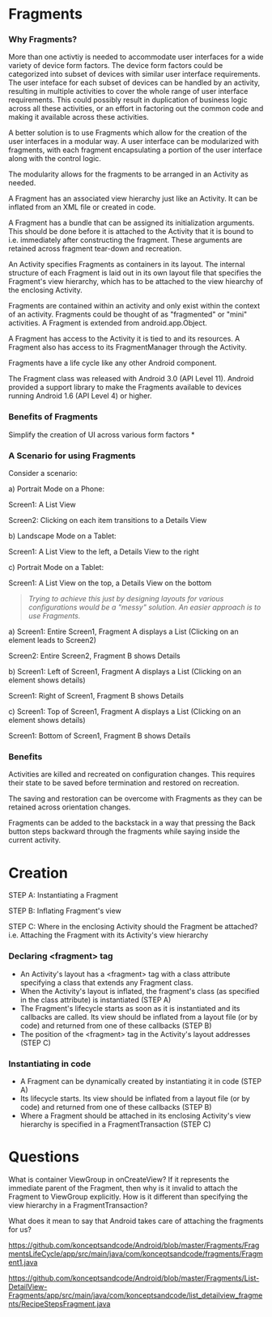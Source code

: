 # Fragments

### Why Fragments?

More than one activtiy is needed to accommodate user interfaces for a wide variety of device form factors. The device form factors could be categorized into subset of devices with similar user interface requirements. The user inteface for each subset of devices can be handled by an activity, resulting in multiple activities to cover the whole range of user interface requirements. This could possibly result in duplication of business logic across all these activities, or an effort in factoring out the common code and making it available across these activities. 

A better solution is to use Fragments which allow for the creation of the user interfaces in a modular way. A user interface can be modularized with fragments, with each fragment encapsulating a portion of the user interface along with the control logic. 

The modularity allows for the fragments to be arranged in an Activity as needed. 

A Fragment has an associated view hierarchy just like an Activity. It can be inflated from an XML file or created in code. 

A Fragment has a bundle that can be assigned its initialization arguments. This should be done before it is attached to the Activity that it is bound to i.e. immediately after constructing the fragment. These arguments are retained across fragment tear-down and recreation. 

An Activity specifies Fragments as containers in its layout. The internal structure of each Fragment is laid out in its own layout file that specifies the Fragment's view hierarchy, which has to be attached to the view hiearchy of the enclosing Activity.

Fragments are contained within an activity and only exist within the context of an activity. 
Fragments could be thought of as "fragmented" or "mini" activities. 
A Fragment is extended from android.app.Object.

A Fragment has access to the Activity it is tied to and its resources. A Fragment also has access to its FragmentManager through the Activity. 

Fragments have a life cycle like any other Android component. 

The Fragment class was released with Android 3.0 (API Level 11). Android provided a support library to make the Fragments available to devices running Android 1.6 (API Level 4) or higher. 

### Benefits of Fragments

 Simplify the creation of UI across various form factors
* 

### A Scenario for using Fragments
Consider a scenario:

a) Portrait Mode on a Phone:

  Screen1: A List View
  
  Screen2: Clicking on each item transitions to a Details View

b) Landscape Mode on a Tablet: 

  Screen1: A List View to the left, a Details View to the right

c) Portrait Mode on a Tablet:

  Screen1: A List View on the top, a Details View on the bottom

> *Trying to achieve this just by designing layouts for various configurations would be a "messy" solution. An easier approach is to use Fragments.*

a) Screen1: Entire Screen1, Fragment A displays a List (Clicking on an element leads to Screen2)

   Screen2: Entire Screen2, Fragment B shows Details 

b) Screen1: Left of Screen1, Fragment A displays a List (Clicking on an element shows details)

   Screen1: Right of Screen1, Fragment B shows Details
   
c) Screen1: Top of Screen1, Fragment A displays a List (Clicking on an element shows details)

   Screen1: Bottom of Screen1, Fragment B shows Details
   

### Benefits

Activities are killed and recreated on configuration changes. This requires their state to be saved before termination and restored on recreation. 

The saving and restoration can be overcome with Fragments as they can be retained across orientation changes.

Fragments can be added to the backstack in a way that pressing the Back button steps backward through the fragments while saying inside the current activity. 

# Creation

STEP A: Instantiating a Fragment

STEP B: Inflating Fragment's view

STEP C: Where in the enclosing Activity should the Fragment be attached? i.e. Attaching the Fragment with its Activity's view hierarchy


### Declaring \<fragment\> tag

* An Activity's layout has a \<fragment\> tag with a class attribute specifying a class that extends any Fragment class.
* When the Activity's layout is inflated, the fragment's class (as specified in the class attribute) is instantiated (STEP A)
* The Fragment's lifecycle starts as soon as it is instantiated and its callbacks are called. Its view should be inflated from a layout file (or by code) and returned from one of these callbacks (STEP B)
* The position of the \<fragment\> tag in the Activity's layout addresses (STEP C)

### Instantiating in code
* A Fragment can be dynamically created by instantiating it in code (STEP A)
* Its lifecycle starts. Its view should be inflated from a layout file (or by code) and returned from one of these callbacks (STEP B)
* Where a Fragment should be attached in its enclosing Activity's view hierarchy is specified in a FragmentTransaction (STEP C)

# Questions

What is container ViewGroup in onCreateView? If it represents the immediate parent of the Fragment, then why is it invalid to attach the Fragment to ViewGroup explicitly. How is it different than specifying the view hierarchy in a FragmentTransaction?

What does it mean to say that Android takes care of attaching the fragments for us?

https://github.com/konceptsandcode/Android/blob/master/Fragments/FragmentsLifeCycle/app/src/main/java/com/konceptsandcode/fragments/Fragment1.java

https://github.com/konceptsandcode/Android/blob/master/Fragments/List-DetailView-Fragments/app/src/main/java/com/konceptsandcode/list_detailview_fragments/RecipeStepsFragment.java





